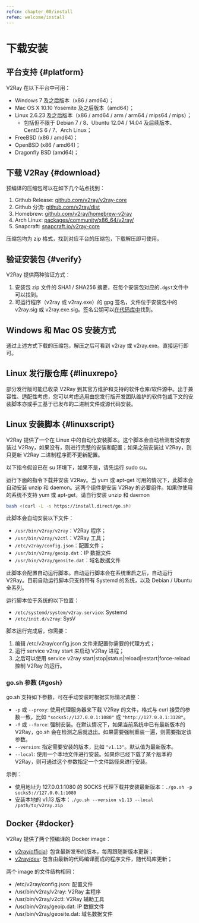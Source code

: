 ```yaml
---
refcn: chapter_00/install
refen: welcome/install
---
```


# 下载安装

## 平台支持 {#platform}

V2Ray 在以下平台中可用：

* Windows 7 及之后版本（x86 / amd64）；
* Mac OS X 10.10 Yosemite 及之后版本（amd64）；
* Linux 2.6.23 及之后版本（x86 / amd64 / arm / arm64 / mips64 / mips）；
  * 包括但不限于 Debian 7 / 8、Ubuntu 12.04 / 14.04 及后续版本、CentOS 6 / 7、Arch Linux；
* FreeBSD (x86 / amd64)；
* OpenBSD (x86 / amd64)；
* Dragonfly BSD (amd64)；

## 下载 V2Ray {#download}

预编译的压缩包可以在如下几个站点找到：

1. Github Release: [github.com/v2ray/v2ray-core](https://github.com/v2ray/v2ray-core/releases)
1. Github 分流: [github.com/v2ray/dist](https://github.com/v2ray/dist/)
1. Homebrew: [github.com/v2ray/homebrew-v2ray](https://github.com/v2ray/homebrew-v2ray)
1. Arch Linux: [packages/community/x86_64/v2ray/](https://www.archlinux.org/packages/community/x86_64/v2ray/)
1. Snapcraft: [snapcraft.io/v2ray-core](https://snapcraft.io/v2ray-core)

压缩包均为 zip 格式，找到对应平台的压缩包，下载解压即可使用。

## 验证安装包 {#verify}

V2Ray 提供两种验证方式：

1. 安装包 zip 文件的 SHA1 / SHA256 摘要，在每个安装包对应的`.dgst`文件中可以找到。
1. 可运行程序（v2ray 或 v2ray.exe）的 gpg 签名，文件位于安装包中的 v2ray.sig 或 v2ray.exe.sig。签名公钥可以[在代码库中](https://raw.githubusercontent.com/v2ray/v2ray-core/master/release/verify/official_release.asc)找到。

## Windows 和 Mac OS 安装方式

通过上述方式下载的压缩包，解压之后可看到 v2ray 或 v2ray.exe。直接运行即可。

## Linux 发行版仓库 {#linuxrepo}

部分发行版可能已收录 V2Ray 到其官方维护和支持的软件仓库/软件源中。出于兼容性、适配性考虑，您可以考虑选用由您发行版开发团队维护的软件包或下文的安装脚本亦或手工基于已发布的二进制文件或源代码安装。

## Linux 安装脚本 {#linuxscript}

V2Ray 提供了一个在 Linux 中的自动化安装脚本。这个脚本会自动检测有没有安装过 V2Ray，如果没有，则进行完整的安装和配置；如果之前安装过 V2Ray，则只更新 V2Ray 二进制程序而不更新配置。

以下指令假设已在 su 环境下，如果不是，请先运行 sudo su。

运行下面的指令下载并安装 V2Ray。当 yum 或 apt-get 可用的情况下，此脚本会自动安装 unzip 和 daemon。这两个组件是安装 V2Ray 的必要组件。如果你使用的系统不支持 yum 或 apt-get，请自行安装 unzip 和 daemon

```bash
bash <(curl -L -s https://install.direct/go.sh)
```

此脚本会自动安装以下文件：

* `/usr/bin/v2ray/v2ray`：V2Ray 程序；
* `/usr/bin/v2ray/v2ctl`：V2Ray 工具；
* `/etc/v2ray/config.json`：配置文件；
* `/usr/bin/v2ray/geoip.dat`：IP 数据文件
* `/usr/bin/v2ray/geosite.dat`：域名数据文件

此脚本会配置自动运行脚本。自动运行脚本会在系统重启之后，自动运行 V2Ray。目前自动运行脚本只支持带有 Systemd 的系统，以及 Debian / Ubuntu 全系列。

运行脚本位于系统的以下位置：

* `/etc/systemd/system/v2ray.service`: Systemd
* `/etc/init.d/v2ray`: SysV

脚本运行完成后，你需要：

1. 编辑 /etc/v2ray/config.json 文件来配置你需要的代理方式；
1. 运行 service v2ray start 来启动 V2Ray 进程；
1. 之后可以使用 service v2ray start|stop|status|reload|restart|force-reload 控制 V2Ray 的运行。

### go.sh 参数 {#gosh}

go.sh 支持如下参数，可在手动安装时根据实际情况调整：

* `-p` 或 `--proxy`: 使用代理服务器来下载 V2Ray 的文件，格式与 curl 接受的参数一致，比如 `"socks5://127.0.0.1:1080"` 或  `"http://127.0.0.1:3128"`。
* `-f` 或 `--force`: 强制安装。在默认情况下，如果当前系统中已有最新版本的 V2Ray，go.sh 会在检测之后就退出。如果需要强制重装一遍，则需要指定该参数。
* `--version`: 指定需要安装的版本，比如 `"v1.13"`。默认值为最新版本。
* `--local`: 使用一个本地文件进行安装。如果你已经下载了某个版本的 V2Ray，则可通过这个参数指定一个文件路径来进行安装。

示例：

* 使用地址为 127.0.0.1:1080 的 SOCKS 代理下载并安装最新版本：```./go.sh -p socks5://127.0.0.1:1080```
* 安装本地的 v1.13 版本：```./go.sh --version v1.13 --local /path/to/v2ray.zip```

## Docker {#docker}

V2Ray 提供了两个预编译的 Docker image：

* [v2ray/official](https://hub.docker.com/r/v2ray/official/): 包含最新发布的版本，每周跟随新版本更新；
* [v2ray/dev](https://hub.docker.com/r/v2ray/dev/): 包含由最新的代码编译而成的程序文件，随代码库更新；

两个 image 的文件结构相同：

* /etc/v2ray/config.json: 配置文件
* /usr/bin/v2ray/v2ray: V2Ray 主程序
* /usr/bin/v2ray/v2ctl: V2Ray 辅助工具
* /usr/bin/v2ray/geoip.dat: IP 数据文件
* /usr/bin/v2ray/geosite.dat: 域名数据文件

